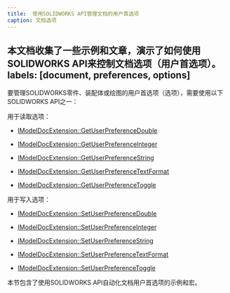 ```yaml
---
title:  使用SOLIDWORKS API管理文档的用户首选项
caption: 文档选项
---
```

 本文档收集了一些示例和文章，演示了如何使用SOLIDWORKS API来控制文档选项（用户首选项）。
labels: [document, preferences, options]
---
要管理SOLIDWORKS零件、装配体或绘图的用户首选项（选项），需要使用以下SOLIDWORKS API之一：

用于读取选项：

* [IModelDocExtension::GetUserPreferenceDouble](https://help.solidworks.com/2018/english/api/sldworksapi/SOLIDWORKS.Interop.sldworks~SOLIDWORKS.Interop.sldworks.IModelDocExtension~GetUserPreferenceDouble.html)

* [IModelDocExtension::GetUserPreferenceInteger](https://help.solidworks.com/2018/english/api/sldworksapi/SOLIDWORKS.Interop.sldworks~SOLIDWORKS.Interop.sldworks.IModelDocExtension~GetUserPreferenceInteger.html) 

* [IModelDocExtension::GetUserPreferenceString](https://help.solidworks.com/2018/english/api/sldworksapi/SOLIDWORKS.Interop.sldworks~SOLIDWORKS.Interop.sldworks.IModelDocExtension~GetUserPreferenceString.html)

* [IModelDocExtension::GetUserPreferenceTextFormat](https://help.solidworks.com/2018/english/api/sldworksapi/SOLIDWORKS.Interop.sldworks~SOLIDWORKS.Interop.sldworks.IModelDocExtension~GetUserPreferenceTextFormat.html)

* [IModelDocExtension::GetUserPreferenceToggle](https://help.solidworks.com/2018/english/api/sldworksapi/SOLIDWORKS.Interop.sldworks~SOLIDWORKS.Interop.sldworks.IModelDocExtension~GetUserPreferenceToggle.html)

用于写入选项：

* [IModelDocExtension::SetUserPreferenceDouble](https://help.solidworks.com/2018/english/api/sldworksapi/SOLIDWORKS.Interop.sldworks~SOLIDWORKS.Interop.sldworks.IModelDocExtension~SetUserPreferenceDouble.html)

* [IModelDocExtension::SetUserPreferenceInteger](https://help.solidworks.com/2018/english/api/sldworksapi/SOLIDWORKS.Interop.sldworks~SOLIDWORKS.Interop.sldworks.IModelDocExtension~SetUserPreferenceInteger.html) 

* [IModelDocExtension::SetUserPreferenceString](https://help.solidworks.com/2018/english/api/sldworksapi/SOLIDWORKS.Interop.sldworks~SOLIDWORKS.Interop.sldworks.IModelDocExtension~SetUserPreferenceString.html)

* [IModelDocExtension::SetUserPreferenceTextFormat](https://help.solidworks.com/2018/english/api/sldworksapi/SOLIDWORKS.Interop.sldworks~SOLIDWORKS.Interop.sldworks.IModelDocExtension~SetUserPreferenceTextFormat.html)

* [IModelDocExtension::SetUserPreferenceToggle](https://help.solidworks.com/2018/english/api/sldworksapi/SOLIDWORKS.Interop.sldworks~SOLIDWORKS.Interop.sldworks.IModelDocExtension~SetUserPreferenceToggle.html)

本节包含了使用SOLIDWORKS API自动化文档用户首选项的示例和宏。
